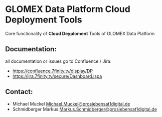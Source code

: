 # GLOMEX Data Platform Cloud Deployment Tools
Core functionality of **Cloud Deyploment** Tools of GLOMEX Data Platform

## Documentation:
all documentation or issues go to Confluence / Jira:
* https://confluence.7finity.tv/display/DP
* https://jira.7finity.tv/secure/Dashboard.jspa

## Contact:
* Michael Muckel <Michael.Muckel@prosiebensat1digital.de>
* Schmidberger Markus <Markus.Schmidberger@prosiebensat1digital.de>

